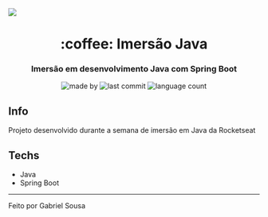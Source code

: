 <div>
    <img src="src/main/resources/static/wallpaper.png">
</div>

<div align="center">
    <h1>:coffee: Imersão Java</h1>
</div>

<h3 align="center">
    Imersão em desenvolvimento Java com Spring Boot
</h3>

<p align="center">
  <img alt="made by" src="https://img.shields.io/badge/made_by-Gabriel_Sousa-74cdb5?style=flat-square">
  <img alt="last commit" src="https://img.shields.io/github/last-commit/gabrielbudke/todolist-java-spring-boot/main?style=flat-square&color=%2374cdb5">
  <img alt="language count" src="https://img.shields.io/github/languages/count/gabrielbudke/todolist-java-spring-boot?style=flat-square&color=%2374cdb5">
</p>

## Info
Projeto desenvolvido durante a semana de imersão em Java da Rocketseat

## Techs
- Java
- Spring Boot

---
Feito por Gabriel Sousa